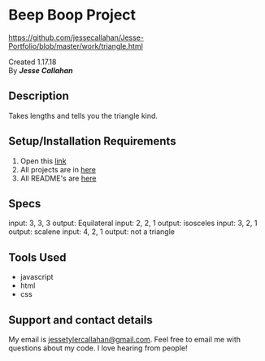 # Beep Boop Project
https://github.com/jessecallahan/Jesse-Portfolio/blob/master/work/triangle.html

Created 1.17.18</br>
By _**Jesse Callahan**_</br>

## Description
Takes lengths and tells you the triangle kind.

## Setup/Installation Requirements

1. Open this [link](https://github.com/jessecallahan/Jesse-Portfolio/blob/master/work/triangle.html)
3. All projects are in [here](https://github.com/jessecallahan/Jesse-Portfolio/tree/master/work)
4. All README's are [here](https://github.com/jessecallahan/Jesse-Portfolio/tree/master/readme)

## Specs
input: 3, 3, 3
output: Equilateral
input: 2, 2, 1
output: isosceles
input: 3, 2, 1
output: scalene
input: 4, 2, 1
output: not a triangle

## Tools Used
* javascript
* html 
* css

## Support and contact details

My email is jessetylercallahan@gmail.com. Feel free to email me with questions about my code. I love hearing from people!
